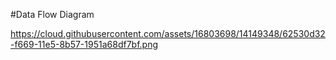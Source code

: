#Data Flow Diagram 


https://cloud.githubusercontent.com/assets/16803698/14149348/62530d32-f669-11e5-8b57-1951a68df7bf.png
 
 
